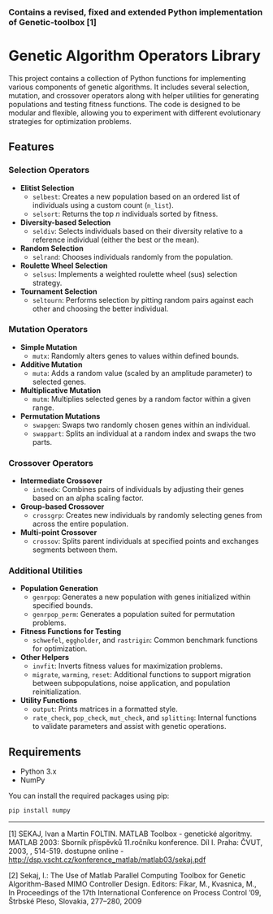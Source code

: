### Contains a revised, fixed and extended Python implementation of Genetic-toolbox [1]


# Genetic Algorithm Operators Library

This project contains a collection of Python functions for implementing various components of genetic algorithms. It includes several selection, mutation, and crossover operators along with helper utilities for generating populations and testing fitness functions. The code is designed to be modular and flexible, allowing you to experiment with different evolutionary strategies for optimization problems.

## Features

### Selection Operators
- **Elitist Selection**
  - `selbest`: Creates a new population based on an ordered list of individuals using a custom count (`n_list`).
  - `selsort`: Returns the top *n* individuals sorted by fitness.
- **Diversity-based Selection**
  - `seldiv`: Selects individuals based on their diversity relative to a reference individual (either the best or the mean).
- **Random Selection**
  - `selrand`: Chooses individuals randomly from the population.
- **Roulette Wheel Selection**
  - `selsus`: Implements a weighted roulette wheel (sus) selection strategy.
- **Tournament Selection**
  - `seltourn`: Performs selection by pitting random pairs against each other and choosing the better individual.

### Mutation Operators
- **Simple Mutation**
  - `mutx`: Randomly alters genes to values within defined bounds.
- **Additive Mutation**
  - `muta`: Adds a random value (scaled by an amplitude parameter) to selected genes.
- **Multiplicative Mutation**
  - `mutm`: Multiplies selected genes by a random factor within a given range.
- **Permutation Mutations**
  - `swapgen`: Swaps two randomly chosen genes within an individual.
  - `swappart`: Splits an individual at a random index and swaps the two parts.

### Crossover Operators
- **Intermediate Crossover**
  - `intmedx`: Combines pairs of individuals by adjusting their genes based on an alpha scaling factor.
- **Group-based Crossover**
  - `crossgrp`: Creates new individuals by randomly selecting genes from across the entire population.
- **Multi-point Crossover**
  - `crossov`: Splits parent individuals at specified points and exchanges segments between them.

### Additional Utilities
- **Population Generation**
  - `genrpop`: Generates a new population with genes initialized within specified bounds.
  - `genrpop_perm`: Generates a population suited for permutation problems.
- **Fitness Functions for Testing**
  - `schwefel`, `eggholder`, and `rastrigin`: Common benchmark functions for optimization.
- **Other Helpers**
  - `invfit`: Inverts fitness values for maximization problems.
  - `migrate`, `warming`, `reset`: Additional functions to support migration between subpopulations, noise application, and population reinitialization.
- **Utility Functions**
  - `output`: Prints matrices in a formatted style.
  - `rate_check`, `pop_check`, `mut_check`, and `splitting`: Internal functions to validate parameters and assist with genetic operations.

## Requirements

- Python 3.x
- NumPy

You can install the required packages using pip:

```bash
pip install numpy
```


---

[1] SEKAJ, Ivan a Martin FOLTIN. MATLAB Toolbox - genetické algoritmy. MATLAB 2003: Sborník příspěvků 11.ročníku konference. Díl I. Praha: ČVUT, 2003, , 514-519. dostupne online - http://dsp.vscht.cz/konference_matlab/matlab03/sekaj.pdf

[2] Sekaj, I.: The Use of Matlab Parallel Computing Toolbox for Genetic Algorithm-Based MIMO Controller Design. Editors: Fikar, M., Kvasnica, M., In Proceedings of the 17th International Conference on Process Control ’09, Štrbské Pleso, Slovakia, 277–280, 2009
